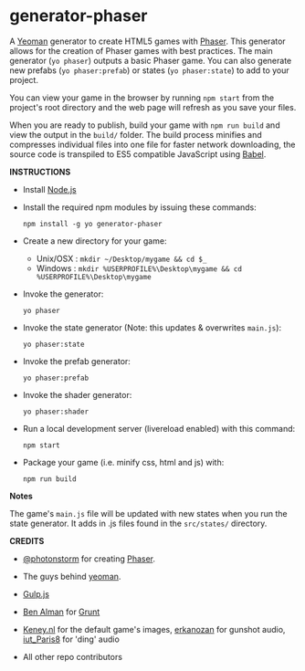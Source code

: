 generator-phaser
=================

A [Yeoman](http://yeoman.io/) generator to create HTML5 games with [Phaser](http://phaser.io/). This generator allows for the creation of Phaser games with best practices. The main generator (`yo phaser`) outputs a basic Phaser game. You can also generate new prefabs (`yo phaser:prefab`) or states (`yo phaser:state`) to add to your project.

You can view your game in the browser by running `npm start` from the project's root directory and the web page will refresh as you save your files.

When you are ready to publish, build your game with `npm run build` and view the output in the `build/` folder. The build process minifies and compresses individual files into one file for faster network downloading, the source code is transpiled to ES5 compatible JavaScript using [Babel](https://babeljs.io/).

**INSTRUCTIONS**

+ Install [Node.js](http://www.nodejs.org)

+ Install the required npm modules by issuing these commands:

  `npm install -g yo generator-phaser`

+ Create a new directory for your game:
  + Unix/OSX : `mkdir ~/Desktop/mygame && cd $_`
  + Windows  : `mkdir %USERPROFILE%\Desktop\mygame && cd %USERPROFILE%\Desktop\mygame`

+ Invoke the generator:

  `yo phaser`

+ Invoke the state generator (Note: this updates & overwrites `main.js`):

  `yo phaser:state`

+ Invoke the prefab generator:

  `yo phaser:prefab`

+ Invoke the shader generator:

  `yo phaser:shader`

+ Run a local development server (livereload enabled) with this command:

  `npm start`

+ Package your game (i.e. minify css, html and js) with:

  `npm run build`

**Notes**

The game's `main.js` file will be updated with new states when you run the state generator.
It adds in .js files found in the `src/states/` directory.

**CREDITS**

+ [@photonstorm](https://github.com/photonstorm/) for creating
  [Phaser](https://github.com/photonstorm/phaser).

+ The guys behind [yeoman](https://github.com/yeoman/yeoman).

+ [Gulp.js](http://www.gulpjs.com)

+ [Ben Alman](http://benalman.com/) for [Grunt](http://gruntjs.com/)

+ [Keney.nl](http://kenney.nl/assets/shooting-gallery) for the default game's images, [erkanozan](https://www.freesound.org/people/erkanozan/sounds/51749/) for gunshot audio,  [iut_Paris8](https://www.freesound.org/people/iut_Paris8/sounds/88243/) for 'ding' audio

+ All other repo contributors
